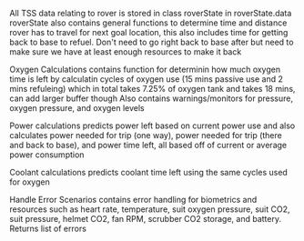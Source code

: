 All TSS data relating to rover is stored in class roverState in roverState.data
roverState also contains general functions to determine time and distance rover has to travel for next goal location, this also includes time for getting back to base to refuel. Don't need to go right back to base after but need to make sure we have at least enough resources to make it back

Oxygen Calculations contains function for determinin how much oxygen time is left by calculatin cycles of oxygen use (15 mins passive use and 2 mins refuleing) which in total takes 7.25% of oxygen tank and takes 18 mins, can add larger buffer though
Also contains warnings/monitors for pressure, oxygen pressure, and oxygen levels

Power calculations predicts power left based on current power use and also calculates power needed for trip (one way), power needed for trip (there and back to base), and power time left, all based off of current or average power consumption

Coolant calculations predicts coolant time left using the same cycles used for oxygen

Handle Error Scenarios contains error handling for biometrics and resources such as heart rate, temperature, suit oxygen pressure, suit CO2, suit pressure, helmet CO2, fan RPM, scrubber CO2 storage, and battery. Returns list of errors
